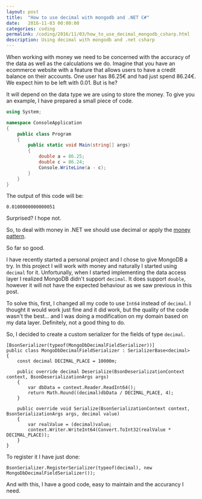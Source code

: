 ```yaml
---
layout: post
title:  "How to use decimal with mongodb and .NET C#"
date:   2016-11-03 00:00:00
categories: coding
permalink: /coding/2016/11/03/how_to_use_decimal_mongodb_csharp.html
description: Using decimal with mongodb and .net csharp
---
```


When working with money we need to be concerned with the accuracy of the data as well as the calculations we do.
Imagine that you have an ecommerce website with a feature that allows  users to have a credit balance on their accounts. One user has 86.25€ and had just spend 86.24€. We expect him to be left with 0.01. But is he?

It will depend on the data type we are using to store the money. To give you an example, I have prepared a small piece of code.

```csharp
using System;

namespace ConsoleApplication
{
    public class Program
    {
        public static void Main(string[] args)
        {
            double a = 86.25;
            double c = 86.24;
            Console.WriteLine(a - c);
        }
    }
}

```

The output of this code will be:

```
0.0100000000000051
```

Surprised? I hope not.

So, to deal with money in .NET we should use decimal or apply the [money pattern](http://martinfowler.com/eaaCatalog/money.html). 

So far so good. 

I have recently started a personal project and I chose to give MongoDB a try. In this project I will work with money and naturally I started using `decimal` for it. Unfortunally, when I started implementing the data access layer I realized MongoDB didn't support `decimal`. It does support `double`, however it will not have the expected behaviour as we saw previous in this post.

To solve this, first, I changed all my code to use `Int64` instead of `decimal`. I thought it would work just fine and it did work, but the quality of the code wasn't the best... and I was doing a modification on my domain based on my data layer. Definitely, not a good thing to do.

So, I decided to create a custom serializer for the fields of type `decimal`.

```
[BsonSerializer(typeof(MongoDbDecimalFieldSerializer))]
public class MongoDbDecimalFieldSerializer : SerializerBase<decimal>
{
    const decimal DECIMAL_PLACE = 10000m;

    public override decimal Deserialize(BsonDeserializationContext context, BsonDeserializationArgs args)
    {
        var dbData = context.Reader.ReadInt64();
        return Math.Round((decimal)dbData / DECIMAL_PLACE, 4);
    }

    public override void Serialize(BsonSerializationContext context, BsonSerializationArgs args, decimal value)
    {
        var realValue = (decimal)value;
        context.Writer.WriteInt64(Convert.ToInt32(realValue * DECIMAL_PLACE));
    }
}
``` 

To register it I have just done:

```
BsonSerializer.RegisterSerializer(typeof(decimal), new MongoDbDecimalFieldSerializer());
```

And with this, I have a good code, easy to maintain and the accurancy I need.